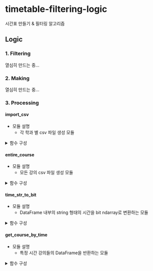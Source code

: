 # timetable-filtering-logic
시간표 만들기 &amp; 필터링 알고리즘

## Logic

### 1. Filtering
열심히 만드는 중...

### 2. Making
열심히 만드는 중...

### 3. Processing
#### import_csv
- 모듈 설명
  - 각 학과 별 csv 파일 생성 모듈

<details>
  <summary>함수 구성</summary>
  
  ##### get_department_dict

  - 현재 저장된 csv 파일명에 따라 [학부과-전공명 <-> id] 간의 변환이 가능한 dict, list를 만드는 함수
  - **input** csv 파일(raw data)의 경로
  - **output** 학부과-전공명 -> id dict, id -> 학부과-전공명 list

  ##### import_csv
  - 읽어온 csv 파일(raw data)을 DataFrame의 list로 반환하는 함수
  - **input** csv 파일(raw data)의 경로
  - **output** DataFrame list

</details>

#### entire_course
- 모듈 설명
  - 모든 강의 csv 파일 생성 모듈

<details>
  <summary>함수 구성</summary>
  
  ##### get_entire_course_df
  - 학과 별 강의 데이터를 모두 합쳐서 하나의 DataFrame으로 만드는 함수
  - **input** DataFrame list
  - **output** DataFrame

</details>

#### time_str_to_bit
- 모듈 설명
  - DataFrame 내부의 string 형태의 시간을 bit ndarray로 변환하는 모듈
  
<details>
  <summary>함수 구성</summary>
  
  ##### time_str_to_bit
  - string 형태의 시간을 bit ndarray로 변환하는 함수
  - **input** string 형태의 시간
  - **output** bit ndarray 형태의 시간
  - 
  ##### time_str_to_bit_df
  - DataFrame 내부의 string 형태의 시간 column 전체를 bit로 변환하는 함수
  - **input** 변환 전 DataFrame, column 이름
  - **output** 변환 후 DataFrame
  
</details>

#### get_course_by_time
- 모듈 설명
  - 특정 시간 강의들의 DataFrame을 반환하는 모듈

<details>
  <summary>함수 구성</summary>
  
  ##### course_by_time
  - 시간을 입력받으면 해당 시간과 겹치는 강의 목록을 반환하는 함수
  - **input** DataFrame, bit ndarray로 변환된 시간
  - **output** DataFrame

  ##### get_course_by_all_time
  - 각각의 시간 단위와 겹치는 강의들의 DataFrame list를 반환하는 함수
  - **input** DataFrame
  - **output** DataFrame list

</details>